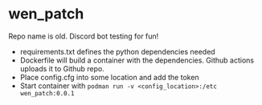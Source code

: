 # wen_patch
Repo name is old. Discord bot testing for fun!

* requirements.txt defines the python dependencies needed
* Dockerfile will build a container with the dependencies. Github actions uploads it to Github repo.
* Place config.cfg into some location and add the token
* Start container with `podman run -v <config_location>:/etc wen_patch:0.0.1`
